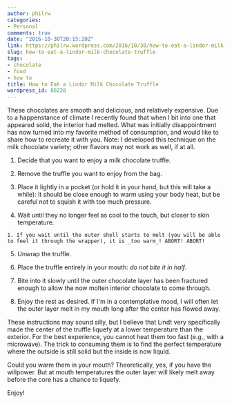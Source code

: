 ```yaml
---
author: philrw
categories:
- Personal
comments: true
date: "2016-10-30T20:15:20Z"
link: https://philrw.wordpress.com/2016/10/30/how-to-eat-a-lindor-milk-chocolate-truffle/
slug: how-to-eat-a-lindor-milk-chocolate-truffle
tags:
- chocolate
- food
- how to
title: How to Eat a Lindor Milk Chocolate Truffle
wordpress_id: 86228
---
```


These chocolates are smooth and delicious, and relatively expensive. Due to a happenstance of climate I recently found that when I bit into one that appeared solid, the interior had melted. What was initially disappointment has now turned into my favorite method of consumption, and would like to share how to recreate it with you. Note: I developed this technique on the milk chocolate variety; other flavors may not work as well, if at all.

  1. Decide that you want to enjoy a milk chocolate truffle.

  2. Remove the truffle you want to enjoy from the bag.

  3. Place it lightly in a pocket (or hold it in your hand, but this will take a while): it should be close enough to warm using your body heat, but be careful not to squish it with too much pressure.

  4. Wait until they no longer feel as cool to the touch, but closer to skin temperature.
	
    1. If you wait until the outer shell starts to melt (you will be able to feel it through the wrapper), it is _too warm_! ABORT! ABORT!	

  5. Unwrap the truffle.

  6. Place the truffle entirely in your mouth: _do not bite it in half_.

  7. Bite into it slowly until the outer chocolate layer has been fractured enough to allow the now molten interior chocolate to come through.

  8. Enjoy the rest as desired. If I'm in a contemplative mood, I will often let the outer layer melt in my mouth long after the center has flowed away.

These instructions may sound silly, but I believe that Lindt very specifically made the center of the truffle liquefy at a lower temperature than the exterior. For the best experience, you cannot heat them too fast (e.g., with a microwave). The trick to consuming them is to find the perfect temperature where the outside is still solid but the inside is now liquid.

Could you warm them in your mouth? Theoretically, yes, if you have the willpower. But at mouth temperatures the outer layer will likely melt away before the core has a chance to liquefy.

Enjoy!
